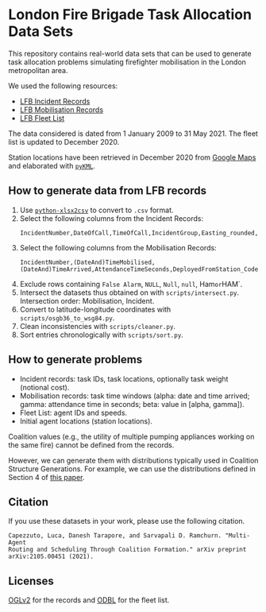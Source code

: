 # London Fire Brigade Task Allocation Data Sets

This repository contains real-world data sets that can be used to generate task
allocation problems simulating firefighter mobilisation in the London
metropolitan area.

We used the following resources:

- [LFB Incident Records](https://data.london.gov.uk/dataset/london-fire-brigade-incident-records)
- [LFB Mobilisation Records](https://data.london.gov.uk/dataset/london-fire-brigade-mobilisation-records)
- [LFB Fleet List](https://data.london.gov.uk/dataset/london-fire-brigade---fleet-list)

The data considered is dated from 1 January 2009 to 31 May 2021. The fleet
list is updated to December 2020.

Station locations have been retrieved in December 2020 from [Google
Maps](https://www.google.com/maps/d/viewer?mid=1rSai4zdG8uSujX8QxY1i0cwgNAU&msa=0&ll=51.576189821246516%2C-0.5874470076488247&spn=0.064273%2C0.169086&iwloc=lyrftr%3Almq%3A1004%3Afire%20station%2C9131785149235576475%2C51.606291%2C0.10437&z=10)
and elaborated with [`pyKML`](https://pypi.org/project/pykml).

## How to generate data from LFB records

1. Use [`python-xlsx2csv`](https://pypi.org/project/xls2csv/) to convert to
   `.csv` format.
2. Select the following columns from the Incident Records:
   ```shell
   IncidentNumber,DateOfCall,TimeOfCall,IncidentGroup,Easting_rounded,Northing_rounded
   ```
3. Select the following columns from the Mobilisation Records:
   ```shell
   IncidentNumber,(DateAnd)TimeMobilised,(DateAnd)TimeArrived,AttendanceTimeSeconds,DeployedFromStation_Code
   ```
4. Exclude rows containing `False Alarm`, `NULL`, `Null`, `null`, Ham` or `HAM`.
5. Intersect the datasets thus obtained on with `scripts/intersect.py`.
   Intersection order: Mobilisation, Incident.
6. Convert to latitude-longitude coordinates with
   `scripts/osgb36_to_wsg84.py`.
7. Clean inconsistencies with `scripts/cleaner.py`.
8. Sort entries chronologically with `scripts/sort.py`.

## How to generate problems

- Incident records: task IDs, task locations, optionally task weight (notional
  cost).
- Mobilisation records: task time windows (alpha: date and time arrived; gamma:
  attendance time in seconds; beta: value in [alpha, gamma]).
- Fleet List: agent IDs and speeds.
- Initial agent locations (station locations).

Coalition values (e.g., the utility of multiple pumping appliances working on
the same fire) cannot be defined from the records.

However, we can generate them with distributions typically used in Coalition
Structure Generations. For example, we can use the distributions defined in
Section 4 of [this
paper](https://ojs.aaai.org/index.php/AAAI/article/view/8265).

## Citation

If you use these datasets in your work, please use the following citation.

```
Capezzuto, Luca, Danesh Tarapore, and Sarvapali D. Ramchurn. "Multi-Agent
Routing and Scheduling Through Coalition Formation." arXiv preprint
arXiv:2105.00451 (2021).
```

## Licenses

[OGLv2](http://www.nationalarchives.gov.uk/doc/open-government-licence/version/2)
for the records and [ODBL](https://opendefinition.org/licenses/odc-odbl) for the
fleet list.
